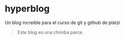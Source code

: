 # hyperblog
Un blog increible para el curso de git y github de platzi
>Este blog es una chimba parce
